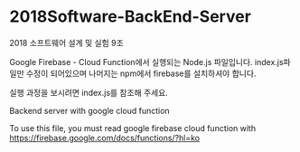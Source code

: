 # 2018Software-BackEnd-Server
2018 소프트웨어 설계 및 실험 9조

Google Firebase - Cloud Function에서 실행되는 Node.js 파일입니다.
index.js파일만 수정이 되어있으며 나머지는 npm에서 firebase를 설치하셔야 합니다.

실행 과정을 보시려면 index.js를 참조해 주세요.

Backend server with google cloud function

To use this file, you must read google firebase cloud function with https://firebase.google.com/docs/functions/?hl=ko
